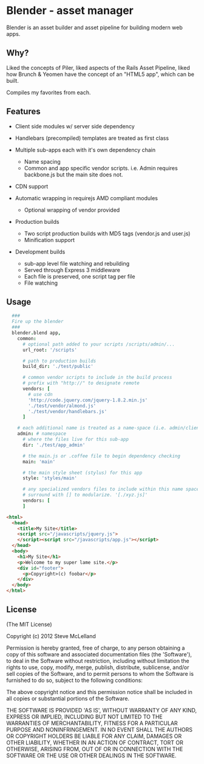 # Blender - asset manager

 Blender is an asset builder and asset pipeline for building modern web apps.

## Why?

Liked the concepts of Piler, liked aspects of the Rails Asset Pipeline, liked how Brunch & Yeomen have
the concept of an "HTML5 app", which can be built.

Compiles my favorites from each.

## Features

  - Client side modules w/ server side dependency
  
  - Handlebars (precompiled) templates are treated as first class

  - Multiple sub-apps each with it's own dependency chain
    - Name spacing
    - Common and app specific vendor scripts.  i.e. Admin requires backbone.js but the main site does not.
  
  - CDN support
  
  - Automatic wrapping in requirejs AMD compliant modules
    - Optional wrapping of vendor provided 
  
  - Production builds
    - Two script production builds with MD5 tags (vendor.js and user.js)
    - Minification support 

  - Development builds
    - sub-app level file watching and rebuilding
    - Served through Express 3 middleware
    - Each file is preserved, one script tag per file
    - File watching

## Usage

```coffeescript
  ###
  Fire up the blender
  ###
  blender.blend app,     
    common:
      # optional path added to your scripts /scripts/admin/...
      url_root: '/scripts'

      # path to production builds
      build_dir: './test/public'

      # common vendor scripts to include in the build process
      # prefix with "http://" to designate remote
      vendors: [
        # use cdn
        'http://code.jquery.com/jquery-1.8.2.min.js' 
        './test/vendor/almond.js'
        './test/vendor/handlebars.js'
      ]

    # each additional name is treated as a name-space (i.e. admin/client/web)
    admin: # namespace
      # where the files live for this sub-app
      dir: './test/app_admin'

      # the main.js or .coffee file to begin dependency checking
      main: 'main'

      # the main style sheet (stylus) for this app
      style: 'styles/main'

      # any specialized vendors files to include within this name space
      # surround with [] to modularize. '[./xyz.js]'
      vendors: [
      ]

```


```html
<html>
  <head>
    <title>My Site</title>
    <script src="/javascripts/jquery.js">
    </script><script src="/javascripts/app.js"></script>
  </head>
  <body>
    <h1>My Site</h1>
    <p>Welcome to my super lame site.</p>
    <div id="footer">
      <p>Copyright>(c) foobar</p>
    </div>
  </body>
</html>
```


## License

(The MIT License)

Copyright (c) 2012 Steve McLelland

Permission is hereby granted, free of charge, to any person obtaining
a copy of this software and associated documentation files (the
'Software'), to deal in the Software without restriction, including
without limitation the rights to use, copy, modify, merge, publish,
distribute, sublicense, and/or sell copies of the Software, and to
permit persons to whom the Software is furnished to do so, subject to
the following conditions:

The above copyright notice and this permission notice shall be
included in all copies or substantial portions of the Software.

THE SOFTWARE IS PROVIDED 'AS IS', WITHOUT WARRANTY OF ANY KIND,
EXPRESS OR IMPLIED, INCLUDING BUT NOT LIMITED TO THE WARRANTIES OF
MERCHANTABILITY, FITNESS FOR A PARTICULAR PURPOSE AND NONINFRINGEMENT.
IN NO EVENT SHALL THE AUTHORS OR COPYRIGHT HOLDERS BE LIABLE FOR ANY
CLAIM, DAMAGES OR OTHER LIABILITY, WHETHER IN AN ACTION OF CONTRACT,
TORT OR OTHERWISE, ARISING FROM, OUT OF OR IN CONNECTION WITH THE
SOFTWARE OR THE USE OR OTHER DEALINGS IN THE SOFTWARE.